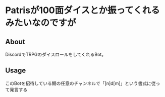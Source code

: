 # Patrisが100面ダイスとか振ってくれるみたいなのですが

## About

DiscordでTRPGのダイスロールをしてくれるBot。

## Usage

このBotを招待している鯖の任意のチャンネルで「[n]d[m]」という書式に従って発言する
